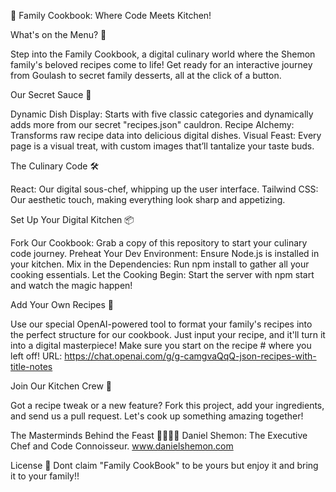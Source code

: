 🍳 Family Cookbook: Where Code Meets Kitchen!

What's on the Menu? 📖

Step into the Family Cookbook, a digital culinary world where the Shemon family's beloved recipes come to life! Get ready for an interactive journey from Goulash to secret family desserts, all at the click of a button.

Our Secret Sauce 🌟

Dynamic Dish Display: Starts with five classic categories and dynamically adds more from our secret "recipes.json" cauldron.
Recipe Alchemy: Transforms raw recipe data into delicious digital dishes.
Visual Feast: Every page is a visual treat, with custom images that’ll tantalize your taste buds.

The Culinary Code 🛠️

React: Our digital sous-chef, whipping up the user interface.
Tailwind CSS: Our aesthetic touch, making everything look sharp and appetizing.

Set Up Your Digital Kitchen 📦

Fork Our Cookbook: Grab a copy of this repository to start your culinary code journey.
Preheat Your Dev Environment: Ensure Node.js is installed in your kitchen.
Mix in the Dependencies: Run npm install to gather all your cooking essentials.
Let the Cooking Begin: Start the server with npm start and watch the magic happen!

Add Your Own Recipes 🥗

Use our special OpenAI-powered tool to format your family's recipes into the perfect structure for our cookbook. Just input your recipe, and it'll turn it into a digital masterpiece! Make sure you start on the recipe # where you left off!
URL: https://chat.openai.com/g/g-camgvaQqQ-json-recipes-with-title-notes

Join Our Kitchen Crew 🤝

Got a recipe tweak or a new feature? Fork this project, add your ingredients, and send us a pull request. Let's cook up something amazing together!

The Masterminds Behind the Feast 👩‍🍳🧑‍🍳
Daniel Shemon: The Executive Chef and Code Connoisseur.
www.danielshemon.com

License 📜
Dont claim "Family CookBook" to be yours but enjoy it and bring it to your family!! 
